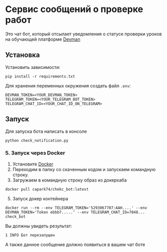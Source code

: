 # Сервис сообщений о проверке работ

Это чат бот, который отсылает уведомления о статусе проверки уроков на обучающей платформе [Devman](https://dvmn.org/)

## Установка

Установить зависимости:

`pip install -r requirements.txt`

Для хранения переменных окружения создать файл `.env`:

```
DEVMAN_TOKEN=<YOUR_DEVMAN_TOKEN>
TELEGRAM_TOKEN=<YOUR_TELEGRAM_BOT_TOKEN>
TELEGRAM_CHAT_ID=<YOUR_CHAT_ID_ON_TELEGRAM>
```
## Запуск

Для запуска бота написать в консоле

`python check_notification.py`

### 5. Запуск через Docker
1. Установите [Docker](https://www.docker.com/get-started/)
2. Переходим в папку со скаченным кодом и запускаем командную строку.
3. Загружаем в командную строку образ из докерхаба
```pycon
docker pull capark74/chekc_bot:latest
```
5. Запуск докер контейнера

```pycon
docker run --rm --env TELEGRAM_TOKEN='5293067707:AAH....' --env DEVMAN_TOKEN='Token ebbb7.....' --env TELEGRAM_CHAT_ID=7048... check_bot
```

Вы должны увидеть результат:
```pycon
1 INFO Бот перезапущен
```
А также данное сообщение должно появиться в вашем чат боте


